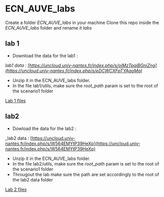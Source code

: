 # ECN_AUVE_labs

Create a folder _ECN_AUVE_labs_ in your machine
Clone this repo inside the _ECN_AUVE_labs_ folder and rename it _labs_


## lab 1

- Download the data for the lab1 :

_lab1 data : [https://uncloud.univ-nantes.fr/index.php/s/oiMzTpqiBGniZng](https://uncloud.univ-nantes.fr/index.php/s/eDCWCXFpTYAaoMa)_

- Unzip it in the ECN_AUVE_labs folder.
- In the file lab1/utils, make sure the _root_path_ param is set to the root of the scenario1 folder

[Lab 1 files](https://github.com/CBeaune/ECN_AUVE_labs_students/tree/student_version/lab1)

## lab2 
- Dowload the data for the lab2 :
  
_lab2 data : [https://uncloud.univ-nantes.fr/index.php/s/W564EMYtP39HeXp](https://uncloud.univ-nantes.fr/index.php/s/W564EMYtP39HeXp)

- Unzip it in the ECN_AUVE_labs folder.
- In the file lab2/utils, make sure the _root_path_ param is set to the root of the scenario1 folder
- Througout the lab make sure the path are set accordingly to the root of the lab2 data folder

[Lab 2 files](https://github.com/CBeaune/ECN_AUVE_labs_students/tree/student_version/lab2)

